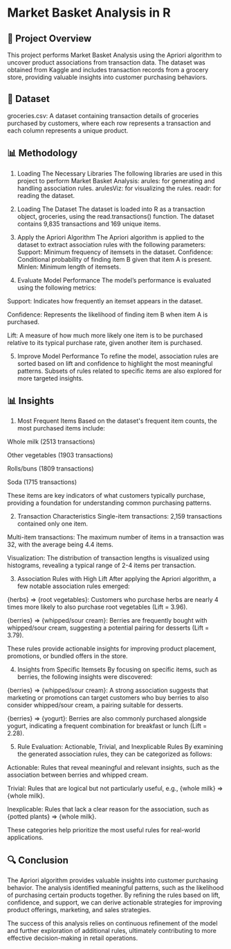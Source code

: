 # Market Basket Analysis in R

## 📌 Project Overview
This project performs Market Basket Analysis using the Apriori algorithm to uncover product associations from transaction data. The dataset was obtained from Kaggle and includes transaction records from a grocery store, providing valuable insights into customer purchasing behaviors.

## 📂 Dataset
groceries.csv: A dataset containing transaction details of groceries purchased by customers, where each row represents a transaction and each column represents a unique product.

## 📊 Methodology
1. Loading The Necessary Libraries
The following libraries are used in this project to perform Market Basket Analysis:
arules: for generating and handling association rules.
arulesViz: for visualizing the rules.
readr: for reading the dataset.

2. Loading The Dataset
The dataset is loaded into R as a transaction object, groceries, using the read.transactions() function. The dataset contains 9,835 transactions and 169 unique items.

3. Apply the Apriori Algorithm
The Apriori algorithm is applied to the dataset to extract association rules with the following parameters:
Support: Minimum frequency of itemsets in the dataset.
Confidence: Conditional probability of finding item B given that item A is present.
Minlen: Minimum length of itemsets.

4. Evaluate Model Performance
The model’s performance is evaluated using the following metrics:

Support: Indicates how frequently an itemset appears in the dataset.

Confidence: Represents the likelihood of finding item B when item A is purchased.

Lift: A measure of how much more likely one item is to be purchased relative to its typical purchase rate, given another item is purchased.

5. Improve Model Performance
To refine the model, association rules are sorted based on lift and confidence to highlight the most meaningful patterns. Subsets of rules related to specific items are also explored for more targeted insights.

## 📊 Insights
1. Most Frequent Items
Based on the dataset's frequent item counts, the most purchased items include:

Whole milk (2513 transactions)

Other vegetables (1903 transactions)

Rolls/buns (1809 transactions)

Soda (1715 transactions)

These items are key indicators of what customers typically purchase, providing a foundation for understanding common purchasing patterns.

2. Transaction Characteristics
Single-item transactions: 2,159 transactions contained only one item.

Multi-item transactions: The maximum number of items in a transaction was 32, with the average being 4.4 items.

Visualization: The distribution of transaction lengths is visualized using histograms, revealing a typical range of 2-4 items per transaction.

3. Association Rules with High Lift
After applying the Apriori algorithm, a few notable association rules emerged:

{herbs} => {root vegetables}: Customers who purchase herbs are nearly 4 times more likely to also purchase root vegetables (Lift = 3.96).

{berries} => {whipped/sour cream}: Berries are frequently bought with whipped/sour cream, suggesting a potential pairing for desserts (Lift = 3.79).

These rules provide actionable insights for improving product placement, promotions, or bundled offers in the store.

4. Insights from Specific Itemsets
By focusing on specific items, such as berries, the following insights were discovered:

{berries} => {whipped/sour cream}: A strong association suggests that marketing or promotions can target customers who buy berries to also consider whipped/sour cream, a pairing suitable for desserts.

{berries} => {yogurt}: Berries are also commonly purchased alongside yogurt, indicating a frequent combination for breakfast or lunch (Lift = 2.28).

5. Rule Evaluation: Actionable, Trivial, and Inexplicable Rules
By examining the generated association rules, they can be categorized as follows:

Actionable: Rules that reveal meaningful and relevant insights, such as the association between berries and whipped cream.

Trivial: Rules that are logical but not particularly useful, e.g., {whole milk} => {whole milk}.

Inexplicable: Rules that lack a clear reason for the association, such as {potted plants} => {whole milk}.

These categories help prioritize the most useful rules for real-world applications.

## 🔍 Conclusion
The Apriori algorithm provides valuable insights into customer purchasing behavior. The analysis identified meaningful patterns, such as the likelihood of purchasing certain products together. By refining the rules based on lift, confidence, and support, we can derive actionable strategies for improving product offerings, marketing, and sales strategies.

The success of this analysis relies on continuous refinement of the model and further exploration of additional rules, ultimately contributing to more effective decision-making in retail operations.
